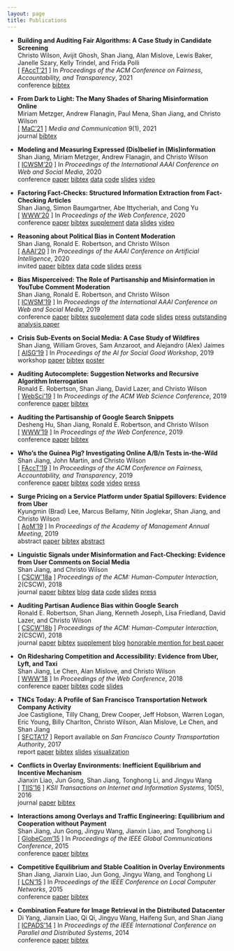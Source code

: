 ```yaml
---
layout: page
title: Publications
---
```

* **Building and Auditing Fair Algorithms: A Case Study in Candidate Screening**  
Christo Wilson, Avijit Ghosh, Shan Jiang, Alan Mislove, Lewis Baker, Janelle Szary, Kelly Trindel, and Frida Polli  
\[ [FAccT’21](facct21_paper.pdf) \] In *Proceedings of the ACM Conference on Fairness, Accountability, and Transparency*, 2021  
<span class="label label-grey">conference</span> [<span class="label label-grey">bibtex</span>](facct21_bib.txt) <!-- acceptance rate: 82/328=25.0% -->

* **From Dark to Light: The Many Shades of Sharing Misinformation Online**  
Miriam Metzger, Andrew Flanagin, Paul Mena, Shan Jiang, and Christo Wilson  
\[ [MaC’21](mac21_paper.pdf) \] *Media and Communication* 9(1), 2021  
<span class="label label-grey">journal</span>  [<span class="label label-grey">bibtex</span>](mac21_bib.txt)

* **Modeling and Measuring Expressed (Dis)belief in (Mis)information**  
Shan Jiang, Miriam Metzger, Andrew Flanagin, and Christo Wilson  
\[ [ICWSM’20](icwsm20_paper.pdf) \] In *Proceedings of the International AAAI Conference on Web and Social Media*, 2020  
<span class="label label-grey">conference</span>  [<span class="label label-grey">paper</span>](icwsm20_paper.pdf)  [<span class="label label-grey">bibtex</span>](icwsm20_bib.txt)  [<span class="label label-grey">data</span>](../resources/#misinformation)  [<span class="label label-grey">code</span>](https://github.com/printfoo/misinfo-cscw2018-icwsm2020)  [<span class="label label-grey">slides</span>](icwsm20_slides.pdf)  [<span class="label label-grey">video</span>](https://youtu.be/ZHY1hzJ_F9o)  <!-- acceptance rate: 33/195=16.9% -->

* **Factoring Fact-Checks: Structured Information Extraction from Fact-Checking Articles**  
Shan Jiang, Simon Baumgartner, Abe Ittycheriah, and Cong Yu  
\[ [WWW’20](www20_paper.pdf) \] In *Proceedings of the Web Conference*, 2020  
<span class="label label-grey">conference</span>  [<span class="label label-grey">paper</span>](www20_paper.pdf)  [<span class="label label-grey">bibtex</span>](www20_bib.txt)  [<span class="label label-grey">supplement</span>](www20_supplement.pdf)  [<span class="label label-grey">data</span>](../resources/#fact-checks)  [<span class="label label-grey">slides</span>](www20_slides.pdf)  [<span class="label label-grey">video</span>](https://youtu.be/9Kp9GdItRjs)  <!-- acceptance rate: 217/1,129=19.2% -->

* **Reasoning about Political Bias in Content Moderation**  
Shan Jiang, Ronald E. Robertson, and Christo Wilson  
\[ [AAAI’20](aaai20_paper.pdf) \] In *Proceedings of the AAAI Conference on Artificial Intelligence*, 2020  
<span class="label label-grey">invited</span>  [<span class="label label-grey">paper</span>](aaai20_paper.pdf)  [<span class="label label-grey">bibtex</span>](aaai20_bib.txt)  [<span class="label label-grey">data</span>](../resources/#content-moderation)  [<span class="label label-grey">code</span>](https://github.com/printfoo/moderation-icwsm2019-aaai2020)  [<span class="label label-grey">slides</span>](aaai20_slides.pdf)  [<span class="label label-grey">press</span>](https://arstechnica.com/science/2020/02/researchers-have-already-tested-googles-algorithms-for-political-bias)  <!-- invited to sister conference track: 16/16=100% -->

* **Bias Misperceived: The Role of Partisanship and Misinformation in YouTube Comment Moderation**  
Shan Jiang, Ronald E. Robertson, and Christo Wilson  
\[ [ICWSM’19](icwsm19_paper.pdf) \] In *Proceedings of the International AAAI Conference on Web and Social Media*, 2019  
<span class="label label-grey">conference</span>  [<span class="label label-grey">paper</span>](icwsm19_paper.pdf)  [<span class="label label-grey">bibtex</span>](icwsm19_bib.txt)  [<span class="label label-grey">supplement</span>](icwsm19_supplement.pdf)  [<span class="label label-grey">data</span>](../resources/#content-moderation)  [<span class="label label-grey">code</span>](https://github.com/printfoo/moderation-icwsm2019-aaai2020)  [<span class="label label-grey">slides</span>](icwsm19_slides.pdf)   [<span class="label label-grey">press</span>](https://arstechnica.com/science/2020/02/researchers-have-already-tested-googles-algorithms-for-political-bias)  [<span class="label label-brand">outstanding analysis paper</span>](https://twitter.com/cerenbudak/status/1138852430928646145) <!-- 1/238=0.4% -->  <!-- acceptance rate: 51/238=21.4% -->  

* **Crisis Sub-Events on Social Media: A Case Study of Wildfires**  
Shan Jiang, William Groves, Sam Anzaroot, and Alejandro (Alex) Jaimes  
\[ [AISG’19](aisg19_paper.pdf) \] In *Proceedings of the AI for Social Good Workshop*, 2019  
<span class="label label-grey">workshop</span>  [<span class="label label-grey">paper</span>](aisg19_paper.pdf)  [<span class="label label-grey">bibtex</span>](aisg19_bib.txt)  [<span class="label label-grey">poster</span>](aisg19_poster.pdf)  <!-- oral presentation rate: 10/57=17.5% -->

* **Auditing Autocomplete: Suggestion Networks and Recursive Algorithm Interrogation**  
Ronald E. Robertson, Shan Jiang, David Lazer, and Christo Wilson  
\[ [WebSci’19](websci19_paper.pdf) \] In *Proceedings of the ACM Web Science Conference*, 2019  
<span class="label label-grey">conference</span>  [<span class="label label-grey">paper</span>](websci19_paper.pdf)  [<span class="label label-grey">bibtex</span>](websci19_bib.txt)  <!-- acceptance rate: 31/130=23.8% --> 

* **Auditing the Partisanship of Google Search Snippets**  
Desheng Hu, Shan Jiang, Ronald E. Robertson, and Christo Wilson  
\[ [WWW’19](www19_paper.pdf) \] In *Proceedings of the Web Conference*, 2019  
<span class="label label-grey">conference</span>  [<span class="label label-grey">paper</span>](www19_paper.pdf)  [<span class="label label-grey">bibtex</span>](www19_bib.txt)  <!-- acceptance rate: 225/1,247=18.0% -->

* **Who’s the Guinea Pig? Investigating Online A/B/n Tests in-the-Wild**  
Shan Jiang, John Martin, and Christo Wilson  
\[ [FAccT’19](facct19_paper.pdf) \] In *Proceedings of the ACM Conference on Fairness, Accountability, and Transparency*, 2019  
<span class="label label-grey">conference</span>  [<span class="label label-grey">paper</span>](facct19_paper.pdf)  [<span class="label label-grey">bibtex</span>](facct19_bib.txt)  [<span class="label label-grey">code</span>](https://github.com/printfoo/abtest-facct2019)  [<span class="label label-grey">video</span>](https://youtu.be/ZxknxkHiIkM)  [<span class="label label-grey">press</span>](https://www.fastcompany.com/90306916/were-all-being-manipulated-by-a-b-testing-all-the-time)  <!-- acceptance rate: 39/162=24.1% -->

* **Surge Pricing on a Service Platform under Spatial Spillovers: Evidence from Uber**  
Kyungmin (Brad) Lee, Marcus Bellamy, Nitin Joglekar, Shan Jiang, and Christo Wilson  
\[ [AoM’19](ssrn18_paper.pdf) \] In *Proceedings of the Academy of Management Annual Meeting*, 2019  
<span class="label label-grey">abstract</span>  [<span class="label label-grey">paper</span>](ssrn18_paper.pdf)  [<span class="label label-grey">bibtex</span>](ssrn18_bib.txt)  [<span class="label label-grey">abstract</span>](https://journals.aom.org/doi/abs/10.5465/AMBPP.2019.16279abstract)

* **Linguistic Signals under Misinformation and Fact-Checking: Evidence from User Comments on Social Media**  
Shan Jiang, and Christo Wilson  
\[ [CSCW’18a](cscw18a_paper.pdf) \] *Proceedings of the ACM: Human-Computer Interaction*, 2(CSCW), 2018  
<span class="label label-grey">journal</span>  [<span class="label label-grey">paper</span>](cscw18a_paper.pdf)  [<span class="label label-grey">bibtex</span>](cscw18a_bib.txt)  [<span class="label label-grey">blog</span>](https://medium.com/acm-cscw/people-get-touchy-about-misinformation-and-about-the-truth-too-9930563d96d8)  [<span class="label label-grey">data</span>](../resources/#misinformation)  [<span class="label label-grey">code</span>](https://github.com/printfoo/misinfo-cscw2018-icwsm2020)  [<span class="label label-grey">slides</span>](cscw18a_slides.pdf)  [<span class="label label-grey">press</span>](https://hopenothate.com/2018/10/21/extremism-is-on-the-ballot)  <!-- acceptance rate: 185/722=25.6% -->

* **Auditing Partisan Audience Bias within Google Search**  
Ronald E. Robertson, Shan Jiang, Kenneth Joseph, Lisa Friedland, David Lazer, and Christo Wilson  
\[ [CSCW’18b](cscw18b_paper.pdf) \] *Proceedings of the ACM: Human-Computer Interaction*, 2(CSCW), 2018  
<span class="label label-grey">journal</span>  [<span class="label label-grey">paper</span>](cscw18b_paper.pdf)  [<span class="label label-grey">bibtex</span>](cscw18b_bib.txt)  [<span class="label label-grey">supplement</span>](cscw18b_supplement.pdf)  [<span class="label label-grey">blog</span>](https://medium.com/acm-cscw/is-it-the-algorithms-or-us-96d966aebbdb)  [<span class="label label-brand">honorable mention for best paper</span>](https://medium.com/acm-cscw/announcing-the-best-of-cscw-2018-b98cb91e0f61) <!-- : 30/1,106=2.7% -->  <!-- acceptance rate: 185/722=25.6% -->  

* **On Ridesharing Competition and Accessibility: Evidence from Uber, Lyft, and Taxi**  
Shan Jiang, Le Chen, Alan Mislove, and Christo Wilson  
\[ [WWW’18](www18_paper.pdf) \] In *Proceedings of the Web Conference*, 2018  
<span class="label label-grey">conference</span>  [<span class="label label-grey">paper</span>](www18_paper.pdf)  [<span class="label label-grey">bibtex</span>](www18_bib.txt)  [<span class="label label-grey">code</span>](https://github.com/printfoo/ridesharing-www2018)  [<span class="label label-grey">slides</span>](www18_slides.pdf)  <!-- acceptance rate: 171/1,155=14.8% -->

* **TNCs Today: A Profile of San Francisco Transportation Network Company Activity**  
Joe Castiglione, Tilly Chang, Drew Cooper, Jeff Hobson, Warren Logan, Eric Young, Billy Charlton, Christo Wilson, Alan Mislove, Le Chen, and Shan Jiang  
\[ [SFCTA’17](sfcta17_paper.pdf) \] Report available on *San Francisco County Transportation Authority*, 2017  
<span class="label label-grey">report</span>  [<span class="label label-grey">paper</span>](sfcta17_paper.pdf)  [<span class="label label-grey">bibtex</span>](sfcta17_bib.txt)  [<span class="label label-grey">slides</span>](sfcta17_slides.pdf)  [<span class="label label-grey">visualization</span>](https://tncstoday.sfcta.org)

* **Conflicts in Overlay Environments: Inefficient Equilibrium and Incentive Mechanism**  
Jianxin Liao, Jun Gong, Shan Jiang, Tonghong Li, and Jingyu Wang  
\[ [TIIS’16](tiis16_paper.pdf) \] *KSII Transactions on Internet and Information Systems*, 10(5), 2016  
<span class="label label-grey">journal</span> [<span class="label label-grey">paper</span>](tiis16_paper.pdf) [<span class="label label-grey">bibtex</span>](tiis16_bib.txt)

* **Interactions among Overlays and Traffic Engineering: Equilibrium and Cooperation without Payment**  
Shan Jiang, Jun Gong, Jingyu Wang, Jianxin Liao, and Tonghong Li  
\[ [GlobeCom’15](globecom15_paper.pdf) \] In *Proceedings of the IEEE Global Communications Conference*, 2015  
<span class="label label-grey">conference</span> [<span class="label label-grey">paper</span>](globecom15_paper.pdf) [<span class="label label-grey">bibtex</span>](globecom15_bib.txt) <!-- acceptance rate: 915/2,614=35.0% -->

* **Competitive Equilibrium and Stable Coalition in Overlay Environments**  
Shan Jiang, Jianxin Liao, Jun Gong, Jingyu Wang, and Tonghong Li  
\[ [LCN’15](lcn15_paper.pdf) \] In *Proceedings of the IEEE Conference on Local Computer Networks*, 2015  
<span class="label label-grey">conference</span> [<span class="label label-grey">paper</span>](lcn15_paper.pdf) [<span class="label label-grey">bibtex</span>](lcn15_bib.txt) <!-- acceptance rate: 44/145=30.3% -->

* **Combination Feature for Image Retrieval in the Distributed Datacenter**   
Di Yang, Jianxin Liao, Qi Qi, Jingyu Wang, Haifeng Sun, and Shan Jiang  
\[ [ICPADS’14](icpads14_paper.pdf) \] In *Proceedings of the IEEE International Conference on Parallel and Distributed Systems*, 2014  
<span class="label label-grey">conference</span> [<span class="label label-grey">paper</span>](icpads14_paper.pdf) [<span class="label label-grey">bibtex</span>](icpads14_bib.txt) <!-- acceptance rate: 96/322=29.8% -->

